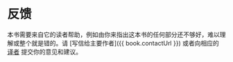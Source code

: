 # 反馈

本书需要来自它的读者帮助，例如由你来指出这本书的任何部分还不够好，难以理解或整个就是错的。请 [写信给主要作者]({{ book.contactUrl }})  或者向相应的 [译者](./23.translations.md#translations)  提交你的意见和建议。